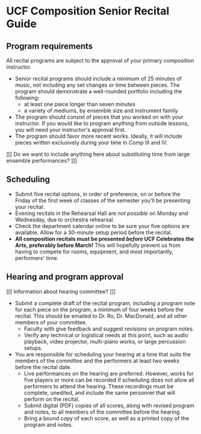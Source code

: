 # UCF Composition Senior Recital Guide

## Program requirements

All recital programs are subject to the approval of your primary composition instructor.

- Senior recital programs should include a minimum of 25 minutes of music, not including any set changes or time between pieces. The program should demonstrate a well-rounded portfolio including the following:
	- at least one piece longer than seven minutes
	- a variety of mediums, by ensemble size and instrument family
- The program should consist of pieces that you worked on with your instructor. If you would like to program anything from outside lessons, you will need your instructor's approval first.
- The program should favor more recent works. Ideally, it will include pieces written exclusively during your time in Comp III and IV.

[[[ Do we want to include anything here about substituting time from large ensemble performances? ]]]

## Scheduling

- Submit five recital options, in order of preference, on or before the Friday of the first week of classes of the semester you'll be presenting your recital.
- Evening recitals in the Rehearsal Hall are _not possible_ on Monday and Wednesday, due to orchestra rehearsal.
- Check the department calendar online to be sure your five options are available. Allow for a 30-minute setup period before the recital.
- **All composition recitals must be presented _before_ UCF Celebrates the Arts, preferably before March!** This will hopefully prevent us from having to compete for rooms, equipment, and most importantly, performers' time.

## Hearing and program approval

[[[ Information about hearing committee? ]]]

- Submit a complete draft of the recital program, including a program note for each piece on the program, a minimum of four weeks before the recital. This should be emailed to Dr. Ro, Dr. MacDonald, and all other members of your committee.
	- Faculty with give feedback and suggest revisions on program notes.
	- Verify any technical or logistical needs at this point, such as audio playback, video projector, multi-piano works, or large percussion setups.
- You are responsible for scheduling your hearing at a time that suits the members of the committee and the performers at least two weeks before the recital date.
	- Live performances on the hearing are preferred. However, works for five players or more can be recorded if scheduling does not allow all performers to attend the hearing. These recordings must be complete, unedited, and include the same personnel that will perform on the recital.
	- Submit digital (PDF) copies of all scores, along with revised program and notes, to all members of the committee before the hearing.
	- Bring a bound copy of each score, as well as a printed copy of the program and notes.
